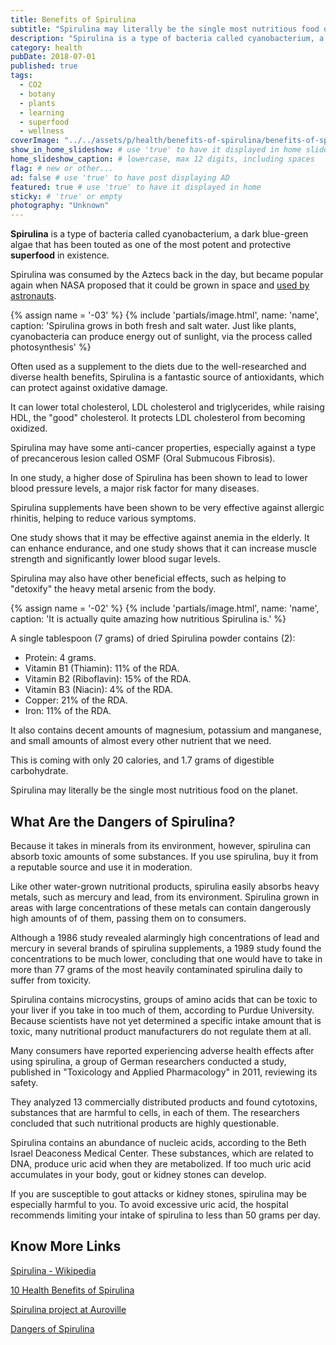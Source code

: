 ```yaml
---
title: Benefits of Spirulina
subtitle: "Spirulina may literally be the single most nutritious food on the planet for how beneficial it is."
description: "Spirulina is a type of bacteria called cyanobacterium, a blue-green algae that has been touted as one of the most potent, protective superfood in existence." # max 160 digits
category: health
pubDate: 2018-07-01
published: true
tags:
  - CO2
  - botany
  - plants
  - learning
  - superfood
  - wellness
coverImage: "../../assets/p/health/benefits-of-spirulina/benefits-of-spirulina.jpg"
show_in_home_slideshow: # use 'true' to have it displayed in home slideshow
home_slideshow_caption: # lowercase, max 12 digits, including spaces
flag: # new or other...
ad: false # use 'true' to have post displaying AD
featured: true # use 'true' to have it displayed in home
sticky: # 'true' or empty
photography: "Unknown"
---
```


**Spirulina** is a type of bacteria called cyanobacterium, a dark blue-green algae that has been touted as one of the most potent and protective **superfood** in existence.

Spirulina was consumed by the Aztecs back in the day, but became popular again when NASA proposed that it could be grown in space and [used by astronauts](http://ntrs.nasa.gov/archive/nasa/casi.ntrs.nasa.gov/19890016190.pdf).

{% assign name = '-03' %} {% include 'partials/image.html', name: 'name', caption: 'Spirulina grows in both fresh and salt water. Just like plants, cyanobacteria can produce energy out of sunlight, via the process called photosynthesis' %}

Often used as a supplement to the diets due to the well-researched and diverse health benefits, Spirulina is a fantastic source of antioxidants, which can protect against oxidative damage.

It can lower total cholesterol, LDL cholesterol and triglycerides, while raising HDL, the "good" cholesterol. It protects LDL cholesterol from becoming oxidized.

Spirulina may have some anti-cancer properties, especially against a type of precancerous lesion called OSMF (Oral Submucous Fibrosis).

In one study, a higher dose of Spirulina has been shown to lead to lower blood pressure levels, a major risk factor for many diseases.

Spirulina supplements have been shown to be very effective against allergic rhinitis, helping to reduce various symptoms.

One study shows that it may be effective against anemia in the elderly. It can enhance endurance, and one study shows that it can increase muscle strength and significantly lower blood sugar levels.

Spirulina may also have other beneficial effects, such as helping to "detoxify" the heavy metal arsenic from the body.

{% assign name = '-02' %} {% include 'partials/image.html', name: 'name', caption: 'It is actually quite amazing how nutritious Spirulina is.' %}

A single tablespoon (7 grams) of dried Spirulina powder contains (2):

- Protein: 4 grams.
- Vitamin B1 (Thiamin): 11% of the RDA.
- Vitamin B2 (Riboflavin): 15% of the RDA.
- Vitamin B3 (Niacin): 4% of the RDA.
- Copper: 21% of the RDA.
- Iron: 11% of the RDA.

It also contains decent amounts of magnesium, potassium and manganese, and small amounts of almost every other nutrient that we need.

This is coming with only 20 calories, and 1.7 grams of digestible carbohydrate.

Spirulina may literally be the single most nutritious food on the planet.

## What Are the Dangers of Spirulina?

Because it takes in minerals from its environment, however, spirulina can absorb toxic amounts of some substances. If you use spirulina, buy it from a reputable source and use it in moderation.

Like other water-grown nutritional products, spirulina easily absorbs heavy metals, such as mercury and lead, from its environment. Spirulina grown in areas with large concentrations of these metals can contain dangerously high amounts of of them, passing them on to consumers.

Although a 1986 study revealed alarmingly high concentrations of lead and mercury in several brands of spirulina supplements, a 1989 study found the concentrations to be much lower, concluding that one would have to take in more than 77 grams of the most heavily contaminated spirulina daily to suffer from toxicity.

Spirulina contains microcystins, groups of amino acids that can be toxic to your liver if you take in too much of them, according to Purdue University. Because scientists have not yet determined a specific intake amount that is toxic, many nutritional product manufacturers do not regulate them at all.

Many consumers have reported experiencing adverse health effects after using spirulina, a group of German researchers conducted a study, published in "Toxicology and Applied Pharmacology" in 2011, reviewing its safety.

They analyzed 13 commercially distributed products and found cytotoxins, substances that are harmful to cells, in each of them. The researchers concluded that such nutritional products are highly questionable.

Spirulina contains an abundance of nucleic acids, according to the Beth Israel Deaconess Medical Center. These substances, which are related to DNA, produce uric acid when they are metabolized. If too much uric acid accumulates in your body, gout or kidney stones can develop.

If you are susceptible to gout attacks or kidney stones, spirulina may be especially harmful to you. To avoid excessive uric acid, the hospital recommends limiting your intake of spirulina to less than 50 grams per day.

## Know More Links

[Spirulina - Wikipedia](<https://en.wikipedia.org/wiki/Spirulina_(dietary_supplement)>)

[10 Health Benefits of Spirulina](https://www.healthline.com/nutrition/10-proven-benefits-of-spirulina)

[Spirulina project at Auroville](https://www.auroville.com/spirulina)

[Dangers of Spirulina](https://healthyeating.sfgate.com/dangers-spirulina-7035.html)
